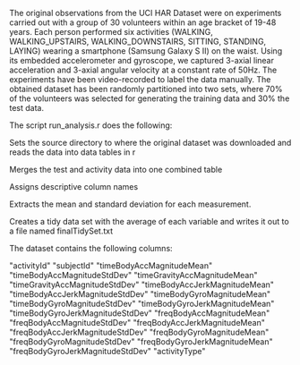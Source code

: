 The original observations from the UCI HAR Dataset were on experiments carried out with a group of 30 volunteers within an age bracket of 19-48 years. Each person performed six activities (WALKING, WALKING_UPSTAIRS, WALKING_DOWNSTAIRS, SITTING, STANDING, LAYING) wearing a smartphone (Samsung Galaxy S II) on the waist. Using its embedded accelerometer and gyroscope, we captured 3-axial linear acceleration and 3-axial angular velocity at a constant rate of 50Hz. The experiments have been video-recorded to label the data manually. The obtained dataset has been randomly partitioned into two sets, where 70% of the volunteers was selected for generating the training data and 30% the test data. 

The script run_analysis.r does the following:

Sets the source directory to where the original dataset was downloaded and reads the data into data tables in r

Merges the test and activity data into one combined table

Assigns descriptive column names 

Extracts the mean and standard deviation for each measurement.

Creates a tidy data set with the average of each variable and writes it out to a file named finalTidySet.txt


The dataset contains the following columns:

"activityId"	"subjectId"	"timeBodyAccMagnitudeMean"	"timeBodyAccMagnitudeStdDev"	"timeGravityAccMagnitudeMean"	"timeGravityAccMagnitudeStdDev"	"timeBodyAccJerkMagnitudeMean"	"timeBodyAccJerkMagnitudeStdDev"	"timeBodyGyroMagnitudeMean"	"timeBodyGyroMagnitudeStdDev"	"timeBodyGyroJerkMagnitudeMean"	"timeBodyGyroJerkMagnitudeStdDev"	"freqBodyAccMagnitudeMean"	"freqBodyAccMagnitudeStdDev"	"freqBodyAccJerkMagnitudeMean"	"freqBodyAccJerkMagnitudeStdDev"	"freqBodyGyroMagnitudeMean"	"freqBodyGyroMagnitudeStdDev"	"freqBodyGyroJerkMagnitudeMean"	"freqBodyGyroJerkMagnitudeStdDev"	"activityType"

